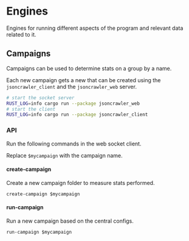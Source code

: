 # Engines

Engines for running different aspects of the program and relevant data related to it.

## Campaigns

Campaigns can be used to determine stats on a group by a name.

Each new campaign gets a new that can be created using the `jsoncrawler_client`
and the `jsoncrawler_web` server.

```sh
# start the socket server
RUST_LOG=info cargo run --package jsoncrawler_web
# start the client
RUST_LOG=info cargo run --package jsoncrawler_client
```

### API

Run the following commands in the web socket client.

Replace `$mycampaign` with the campaign name.

#### create-campaign

Create a new campaign folder to measure stats performed.

`create-campaign $mycampaign`

#### run-campaign

Run a new campaign based on the central configs.

`run-campaign $mycampaign`
